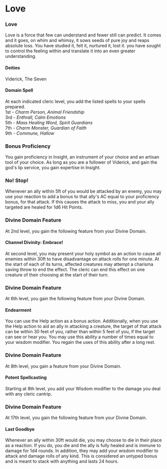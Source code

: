 Love
====

### Love

Love is a force that few can understand and fewer still can predict. It comes and it goes, on whim and whimsy, it sows seeds of pure joy and reaps absolute loss. You have studied it, felt it, nurtured it, lost it. you have sought to control the feeling within and translate it into an even greater understanding. 

#### Deities

Viderick, The Seven 

#### Domain Spell

At each indicated cleric level, you add the listed spells to your spells prepared.  
1st - _Charm Person, Animal Friendship_  
3rd - _Enthrall, Calm Emotions_  
5th - _Mass Healing Word, Spirit Guardians_  
7th - _Charm Monster, Guardian of Faith_  
9th - _Commune, Hallow_  

### Bonus Proficiency

You gain proficiency in Insight, an instrument of your choice and an artisan tool of your choice. As long as you are a follower of Viderick, and gain the god's lip service, you gain expertise in Insight. 

### No! Stop!

Whenever an ally within 5ft of you would be attacked by an enemy, you may use your reaction to add a bonus to that ally's AC equal to your proficiency bonus, for that attack. If this causes the attack to miss, you and your ally targeted are healed for 1d6 Hit Points. 

### Divine Domain Feature

At 2nd level, you gain the following feature from your Divine Domain. 

#### Channel Divinity: Embrace!

At second level, you may present your holy symbol as an action to cause all enemies within 30ft to have disadvantage on attack rolls for one minute. At the start of each of its turns, affected creatures may attempt a charisma saving throw to end the effect. The cleric can end this effect on one creature of their choosing at the start of their turn. 

### Divine Domain Feature

At 6th level, you gain the following feature from your Divine Domain. 

#### Endearment

You can use the Help action as a bonus action. Additionally, when you use the Help action to aid an ally in attacking a creature, the target of that attack can be within 30 feet of you, rather than within 5 feet of you, if the target can see or hear you. You may use this ability a number of times equal to your wisdom modifier. You regain the uses of this ability after a long rest. 

### Divine Domain Feature

At 8th level, you gain a feature from your Divine Domain. 

#### Potent Spellcasting

Starting at 8th level, you add your Wisdom modifier to the damage you deal with any cleric cantrip. 

### Divine Domain Feature

At 17th level, you gain the following feature from your Divine Domain. 

#### Last Goodbye

Whenever an ally within 30ft would die, you may choose to die in their place as a reaction. If you do, you die and the ally is fully healed and is immune to damage for 1d4 rounds. In addition, they may add your wisdom modifier to attack and damage rolls of any kind. This is considered an untyped bonus and is meant to stack with anything and lasts 24 hours.
